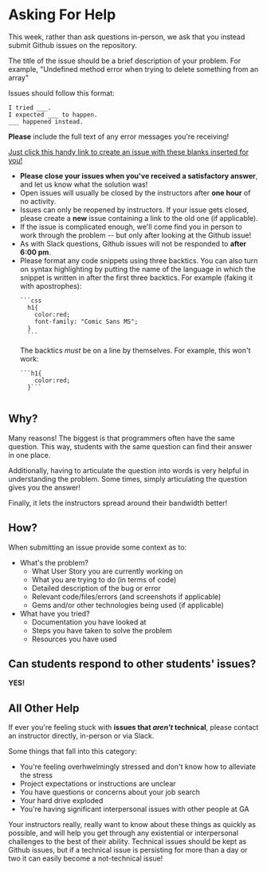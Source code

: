 # Asking For Help

This week, rather than ask questions in-person, we ask that you instead submit Github issues on the repository.

The title of the issue should be a brief description of your problem. For example, "Undefined method error when trying to delete something from an array"

Issues should follow this format:
```
I tried ___.
I expected ___ to happen.
___ happened instead.
```

**Please** include the full text of any error messages you're receiving!

[Just click this handy link to create an issue with these blanks inserted for you!](https://github.com/ga-dc/project1/issues/new?title=issue+with+____&body=I+tried+_____.+I+expected+_____+to+happen._____+happened+instead.)

- **Please close your issues when you've received a satisfactory answer**, and let us know what the solution was!
- Open issues will usually be closed by the instructors after **one hour** of no activity.
- Issues can only be reopened by instructors. If your issue gets closed, please create a **new** issue containing a link to the old one (if applicable).
- If the issue is complicated enough, we'll come find you in person to work through the problem -- but only after looking at the Github issue!
- As with Slack questions, Github issues will not be responded to **after 6:00 pm**.
- Please format any code snippets using three backtics. You can also turn on syntax highlighting by putting the name of the language in which the snippet is written in after the first three backtics. For example (faking it with apostrophes):
    <pre><code>&#96;&#96;&#96;css
    h1{
      color:red;
      font-family: "Comic Sans MS";
    }
    &#96;&#96;&#96;</code></pre>
  The backtics *must* be on a line by themselves. For example, this won't work:
    <pre><code>&#96;&#96;&#96;h1{
      color:red;
    }&#96;&#96;&#96;
    </pre></code>

## Why?
Many reasons! The biggest is that programmers often have the same question. This way, students with the same question can find their answer in one place.

Additionally, having to articulate the question into words is very helpful in understanding the problem. Some times, simply articulating the question gives you the answer!

Finally, it lets the instructors spread around their bandwidth better!

## How?
When submitting an issue provide some context as to:
- What's the problem?
    - What User Story you are currently working on
    - What you are trying to do (in terms of code)
    - Detailed description of the bug or error
    - Relevant code/files/errors (and screenshots if applicable)
    - Gems and/or other technologies being used (if applicable)
- What have you tried?
    - Documentation you have looked at
    - Steps you have taken to solve the problem
    - Resources you have used

## Can students respond to other students' issues?
**YES!**

## All Other Help

If ever you're feeling stuck with **issues that *aren't* technical**, please contact an instructor directly, in-person or via Slack.

Some things that fall into this category:

- You're feeling overhwelmingly stressed and don't know how to alleviate the stress
- Project expectations or instructions are unclear
- You have questions or concerns about your job search
- Your hard drive exploded
- You're having significant interpersonal issues with other people at GA

Your instructors really, really want to know about these things as quickly as possible, and will help you get through any existential or interpersonal challenges to the best of their ability. Technical issues should be kept as Github issues, but if a technical issue is persisting for more than a day or two it can easily become a not-technical issue!
